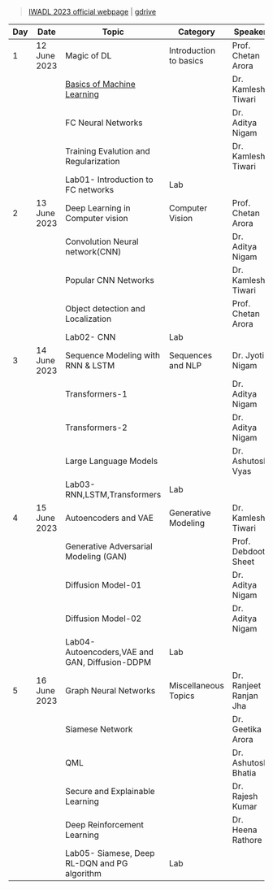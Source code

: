 > [IWADL 2023 official webpage](http://discovery.bits-pilani.ac.in/iwadl2023/) | [gdrive](https://drive.google.com/drive/folders/1kOM3nVz3KRiAsoOBjMRMGWXXb7whKo-x?usp=sharing)

| Day| Date| Topic| Category| Speaker |
|---|---|---|---|---|
| 1| 12 June 2023 | Magic of DL| Introduction to basics| Prof. Chetan Arora |
| | | [Basics of Machine Learning](https://drive.google.com/file/d/1akB3Tj3HWne5wCdjBsavo2qRzC40c2t9/view?usp=drive_link) | | Dr. Kamlesh Tiwari |
| | | FC Neural Networks| | Dr. Aditya Nigam |
| | | Training Evalution and Regularization | | Dr. Kamlesh Tiwari |
| | | Lab01- Introduction to FC networks| Lab|  |
| 2| 13 June 2023 | Deep Learning in Computer vision| Computer Vision| Prof. Chetan Arora |
| | | Convolution Neural network(CNN)| | Dr. Aditya Nigam |
| | | Popular CNN Networks| | Dr. Kamlesh Tiwari |
| | | Object detection and Localization| | Prof. Chetan Arora |
| | | Lab02- CNN| Lab|  |
| 3| 14 June 2023 | Sequence Modeling with RNN & LSTM| Sequences and NLP| Dr. Jyoti Nigam |
| | | Transformers-1| | Dr. Aditya Nigam |
| | | Transformers-2| | Dr. Aditya Nigam |
| | | Large Language Models| | Dr. Ashutosh Vyas |
| | | Lab03- RNN,LSTM,Transformers| Lab|  |
| 4| 15 June 2023 | Autoencoders and VAE| Generative Modeling| Dr. Kamlesh Tiwari |
| | | Generative Adversarial Modeling (GAN)| | Prof. Debdoot Sheet |
| | | Diffusion Model-01| | Dr. Aditya Nigam |
| | | Diffusion Model-02| | Dr. Aditya Nigam |
| | | Lab04- Autoencoders,VAE and GAN, Diffusion-DDPM| Lab|  |
| 5| 16 June 2023 | Graph Neural Networks| Miscellaneous Topics| Dr. Ranjeet Ranjan Jha |
| | | Siamese Network| | Dr. Geetika Arora |
| | | QML | | Dr. Ashutosh Bhatia |
| | | Secure and Explainable Learning| | Dr. Rajesh Kumar |
| | | Deep Reinforcement Learning | | Dr. Heena Rathore |
| | | Lab05- Siamese, Deep RL-DQN and PG algorithm| Lab|  |
